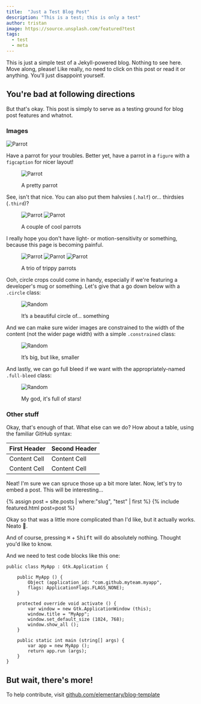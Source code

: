 ```yaml
---
title:  "Just a Test Blog Post"
description: "This is a test; this is only a test"
author: tristan
image: https://source.unsplash.com/featured?test
tags:
  - test
  - meta
---
```


This is just a simple test of a Jekyll-powered blog. Nothing to see here. Move along, please! Like really, no need to click on this post or read it or anything. You'll just disappoint yourself.

## You're bad at following directions

But that's okay. This post is simply to serve as a testing ground for blog post features and whatnot.

### Images

![Parrot](https://media.giphy.com/media/l3q2zVr6cu95nF6O4/giphy.gif)

Have a parrot for your troubles. Better yet, have a parrot in a `figure` with a `figcaption` for nicer layout!

<figure markdown="1">

![Parrot](https://media.giphy.com/media/l3q2zVr6cu95nF6O4/giphy.gif)

<figcaption>A pretty parrot</figcaption>
</figure>

See, isn't that nice. You can also put them halvsies (`.half`) or… thirdsies (`.third`)?

<figure class="half" markdown="1">

![Parrot](https://media.giphy.com/media/l3q2zVr6cu95nF6O4/giphy.gif)
![Parrot](https://media.giphy.com/media/l3q2zVr6cu95nF6O4/giphy.gif)

<figcaption>A couple of cool parrots</figcaption>
</figure>

I really hope you don't have light- or motion-sensitivity or something, because this page is becoming painful.

<figure class="third" markdown="1">

![Parrot](https://media.giphy.com/media/l3q2zVr6cu95nF6O4/giphy.gif)
![Parrot](https://media.giphy.com/media/l3q2zVr6cu95nF6O4/giphy.gif)
![Parrot](https://media.giphy.com/media/l3q2zVr6cu95nF6O4/giphy.gif)

<figcaption>A trio of trippy parrots</figcaption>
</figure>

Ooh, circle crops could come in handy, especially if we're featuring a developer's mug or something. Let's give that a go down below with a `.circle` class:

<figure class="circle" markdown="1">

![Random](https://source.unsplash.com/random/500x500)

<figcaption>It’s a beautiful circle of… something</figcaption>
</figure>

And we can make sure wider images are constrained to the width of the content (not the wider page width) with a simple `.constrained` class:

<figure class="constrained" markdown="1">

![Random](https://source.unsplash.com/random/2000x1000)

<figcaption>It’s big, but like, smaller</figcaption>
</figure>

And lastly, we can go full bleed if we want with the appropriately-named `.full-bleed` class:

<figure class="full-bleed" markdown="1">

![Random](https://source.unsplash.com/random/2560x720)

<figcaption>My god, it's full of stars!</figcaption>
</figure>

### Other stuff

Okay, that's enough of that. What else can we do? How about a table, using the familiar GitHub syntax:

| First Header  | Second Header |
| ------------- | ------------- |
| Content Cell  | Content Cell  |
| Content Cell  | Content Cell  |

Neat! I'm sure we can spruce those up a bit more later. Now, let's try to embed a post. This will be interesting…

<aside>
{% assign post = site.posts | where:"slug", "test" | first %}
{% include featured.html post=post %}
</aside>

Okay so that was a little more complicated than I'd like, but it actually works. Neato 🌯️.

And of course, pressing <kbd>⌘</kbd> + <kbd>Shift</kbd> will do absolutely nothing. Thought you'd like to know.

And we need to test code blocks like this one:

```vala
public class MyApp : Gtk.Application {

    public MyApp () {
        Object (application_id: "com.github.myteam.myapp",
        flags: ApplicationFlags.FLAGS_NONE);
    }

    protected override void activate () {
        var window = new Gtk.ApplicationWindow (this);
        window.title = "MyApp";
        window.set_default_size (1024, 768);
        window.show_all ();
    }

    public static int main (string[] args) {
        var app = new MyApp ();
        return app.run (args);
    }
}
```

## But wait, there's more!

To help contribute, visit [github.com/elementary/blog-template](https://github.com/elementary/blog-template)

